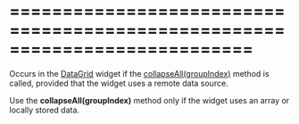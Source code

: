 <!--**
/*-------------------------------------------
    Auto-generated file. Do not modify.
-------------------------------------------

**-->
===========================================================================
===========================================================================

<!--shortDescription-->
Occurs in the [DataGrid](/Documentation/ApiReference/UI_Widgets/dxDataGrid/) widget if the [collapseAll(groupIndex)](/Documentation/ApiReference/UI_Widgets/dxDataGrid/Methods/#collapseAllgroupIndex) method is called, provided that the widget uses a remote data source.
<!--/shortDescription-->

<!--fullDescription-->
Use the **collapseAll(groupIndex)** method only if the widget uses an array or locally stored data.
<!--/fullDescription-->